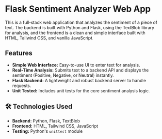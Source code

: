 # Flask Sentiment Analyzer Web App

This is a full-stack web application that analyzes the sentiment of a piece of text. The backend is built with Python and Flask, using the TextBlob library for analysis, and the frontend is a clean and simple interface built with HTML, Tailwind CSS, and vanilla JavaScript.



## Features

* **Simple Web Interface:** Easy-to-use UI to enter text for analysis.
* **Real-Time Analysis:** Submits text to a backend API and displays the sentiment (Positive, Negative, or Neutral) instantly.
* **Flask Backend:** A lightweight and robust backend server to handle requests.
* **Unit Tested:** Includes unit tests for the core sentiment analysis logic.

## 🛠️ Technologies Used

* **Backend:** Python, Flask, TextBlob
* **Frontend:** HTML, Tailwind CSS, JavaScript
* **Testing:** Python's `unittest` module